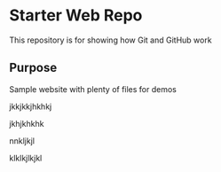 # Starter Web Repo

This repository is for showing how Git and GitHub work

## Purpose

Sample website with plenty of files for demos

jkkjkkjhkhkj


jkhjkhkhk


nnkljkjl


klklkjlkjkl